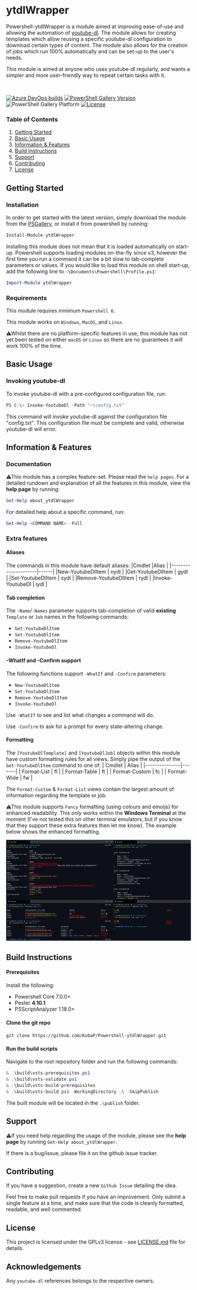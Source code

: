 # ytdlWrapper
Powershell-ytdlWrapper is a module aimed at improving ease-of-use and allowing the automation of [youtube-dl](https://github.com/ytdl-org/youtube-dl). The module allows for creating templates which allow reusing a specific youtube-dl configuration to download certain types of content. The module also allows for the creation of jobs which run 100% automatically and can be set-up to the user's needs.

This module is aimed at anyone who uses youtube-dl regularly, and wants a simpler and more user-friendly way to repeat certain tasks with it.

<br>

[![Azure DevOps builds](https://img.shields.io/azure-devops/build/kubap999/02b7a52c-1cef-45ba-9f2a-3592446e6e14/17?label=Latest&logo=azure-pipelines)](https://dev.azure.com/KubaP999/ytdlWrapper/_build?definitionId=17)
[![PowerShell Gallery Version](https://img.shields.io/powershellgallery/v/ytdlWrapper?logo=powershell&logoColor=white)](https://www.powershellgallery.com/packages/ytdlWrapper)
![PowerShell Gallery Platform](https://img.shields.io/powershellgallery/p/ytdlWrapper)
[![License](https://img.shields.io/badge/license-GPLv3-blue)](./LICENSE)

### Table of Contents
1. [Getting Started](#getting-started)
2. [Basic Usage](#basic-usage)
3. [Information & Features](#information--features)
4. [Build Instructions](#build-instructions)
5. [Support](#support)
6. [Contributing](#contributing)
7. [License](#license)

## Getting Started
### Installation
In order to get started with the latest version, simply download the module from the [PSGallery](https://www.powershellgallery.com/packages/ytdlWrapper), or install it from powershell by running:
```powershell
Install-Module ytdlWrapper
```
Installing this module does not mean that it is loaded automatically on start-up. Powershell supports loading modules on-the-fly since v3, however the first time you run a command it can be a bit slow to tab-complete parameters or values. If you would like to load this module on shell start-up, add the following line to `~\Documents\Powershell\Profile.ps1`:
```powershell
Import-Module ytdlWrapper
```

### Requirements
This module requires minimum `Powershell 6`.

This module works on `Windows`, `MacOS`, and `Linux`. 

⚠Whilst there are no platform-specific features in use, this module has not yet been tested on either `macOS` or `Linux` so there are no guarantees it will work 100% of the time.

## Basic Usage
### Invoking youtube-dl
To invoke youtube-dl with a pre-configured configuration file, run:
```powershell
PS C:\> Invoke-YoutubeDl -Path "~\config.txt"
```
This command will invoke youtube-dl against the configuration file 
"config.txt". This configuration file must be complete and valid, otherwise
youtube-dl will error.

## Information & Features
### Documentation
⚠This module has a complex feature-set. Please read the `help pages`.
For a detailed rundown and explanation of all the features in this module, view the **help page** by running:
```powershell
Get-Help about_ytdlWrapper
```
For detailed help about a specific command, run:
```powershell
Get-Help <COMMAND NAME> -Full
```

### Extra features
#### Aliases
The commands in this module have default aliases:
|Cmdlet  	          |Alias |
|---------------------|------|
|New-YoutubeDlItem    | nydl |
|Get-YoutubeDlItem    | gydl |
|Set-YoutubeDlItem    | sydl |
|Remove-YoutubeDlItem | rydl |
|Invoke-YoutubeDl     | iydl |

#### Tab completion
The `-Name`/`-Names` parameter supports tab-completion of valid **existing** `Template` or `Job` names in the following commands:
- `Get-YoutubeDlItem`
- `Set-YoutubeDlItem`
- `Remove-YoutubeDlItem`
- `Invoke-YoutubeDl`

#### -WhatIf and -Confirm support
The following functions support `-WhatIf` and `-Confirm` parameters:
- `New-YoutubeDlItem`
- `Set-YoutubeDlItem`
- `Remove-YoutubeDlItem`
- `Invoke-YoutubeDl`

Use `-WhatIf` to see and list what changes a command will do.

Use `-Confirm` to ask for a prompt for every state-altering change.

#### Formatting
The `[YoutubeDlTemplate]` and `[YoutubeDlJob]` objects within this module have custom formatting rules for all views. Simply pipe the output of the `Get-YoutubeDlItem` command to one of:
| Cmdlet        | Alias |
|---------------|-------|
| Format-List   |  fl   |
| Format-Table  |  ft   |
| Format-Custom |  fc   |
| Format-Wide   |  fw   |

The `Format-Custom` & `Format-List` views contain the largest amount of information regarding the template or job.

⚠This module supports `Fancy` formatting (using colours and emoijs) for enhanced readability. This *only* works within the **Windows Terminal** at the moment (I've not tested this on other terminal emulators, but if you know that they support these extra features then let me know). The example below shows the enhanced formatting.

![Example](./example.png)

## Build Instructions
#### Prerequisites
Install the following:
- Powershell Core 7.0.0+
- Pester **4.10.1**
- PSScriptAnalyzer 1.18.0+

#### Clone the git repo
```
git clone https://github.com/KubaP/Powershell-ytdlWrapper.git
```

#### Run the build scripts
Navigate to the root repository folder and run the following commands:
```powershell
& .\build\vsts-prerequisites.ps1
& .\build\vsts-validate.ps1
& .\build\vsts-build-prerequisites
& .\build\vsts-build.ps1 -WorkingDirectory .\ -SkipPublish
```
The built module will be located in the `.\publish` folder.

## Support
⚠If you need help regarding the usage of the module, please see the **help page** by running `Get-Help about_ytdlWrapper`.

If there is a bug/issue, please file it on the github issue tracker.

## Contributing
If you have a suggestion, create a new `Github Issue` detailing the idea.

Feel free to make pull requests if you have an improvement. Only submit a single feature at a time, and make sure that the code is cleanly formatted, readable, and well commented.

## License 
This project is licensed under the GPLv3 license - see [LICENSE.md](./LICENSE) file for details.

## Acknowledgements
Any `youtube-dl` references belongs to the respective owners.
